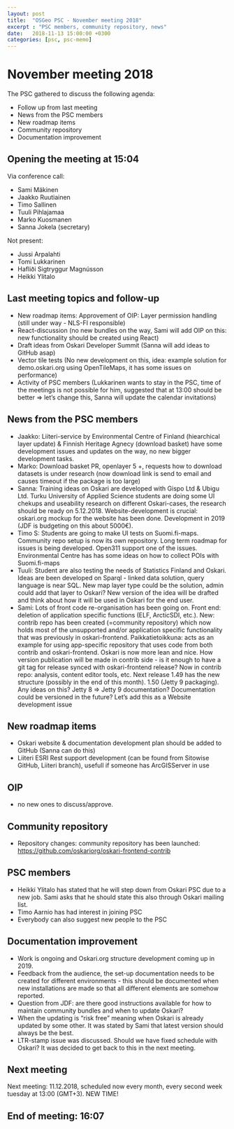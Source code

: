 ```yaml
---
layout: post
title:  "OSGeo PSC - November meeting 2018"
excerpt : "PSC members, community repository, news"
date:   2018-11-13 15:00:00 +0300
categories: [psc, psc-memo]
---
```


# November meeting 2018

The PSC gathered to discuss the following agenda:

- Follow up from last meeting 
- News from the PSC members
- New roadmap items
- Community repository
- Documentation improvement

## Opening the meeting at 15:04

Via conference call:

- Sami Mäkinen
- Jaakko Ruutiainen
- Timo Sallinen
- Tuuli Pihlajamaa
- Marko Kuosmanen
- Sanna Jokela (secretary)

Not present:
- Jussi Arpalahti
- Tomi Lukkarinen
- Hafliði Sigtryggur Magnússon
- Heikki Ylitalo

## Last meeting topics and follow-up

- New roadmap items: Approvement of OIP: Layer permission handling (still under way - NLS-FI responsible)
- React-discussion (no new bundles on the way, Sami will add OIP on this: new functionality should be created using React)
- Draft ideas from Oskari Developer Summit (Sanna will add ideas to GitHub asap)
- Vector tile tests (No new development on this, idea: example solution for demo.oskari.org using OpenTileMaps, it has some issues on performance)
- Activity of PSC members (Lukkarinen wants to stay in the PSC, time of the meetings is not possible for him, suggested that at 13:00 should be better ⇒ let’s change this, Sanna will update the calendar invitations)

## News from the PSC members

- Jaakko: Liiteri-service by Environmental Centre of Finland (hiearchical layer update) & Finnish Heritage Agnecy (download basket) have some development issues and updates on the way, no new bigger development tasks. 
- Marko: Download basket PR, openlayer 5 +, requests how to download datasets is under research (now download link is send to email and causes timeout if the package is too large)
- Sanna: Training ideas on Oskari are developed with Gispo Ltd & Ubigu Ltd. Turku University of Applied Science students are doing some UI chekups and useability research on different Oskari-cases, the research should be ready on 5.12.2018. Website-development is crucial: oskari.org mockup for the website has been done. Development in 2019 (JDF is budgeting on this about 5000€).
- Timo S: Students are going to make UI tests on Suomi.fi-maps. Community repo setup is now its own repository. Long term roadmap for issues is being developed. Open311 support one of the issues. Environmental Centre has has some ideas on how to collect POIs with Suomi.fi-maps
- Tuuli: Student are also testing the needs of Statistics Finland and Oskari. Ideas are been developed on Sparql - linked data solution, query language is near SQL. New map layer type could be the solution, admin could add that layer to Oskari? New version of the idea will be drafted and think about how it will be used in Oskari for the end user. 
- Sami: Lots of front code re-organisation has been going on. Front end: deletion of application specific functions (ELF, ArcticSDI, etc.). New: contrib repo has been created (=community repository) which now holds most of the unsupported and/or application specific functionality that was previously in oskari-frontend. Paikkatietoikkuna: acts as an example for using app-specific repository that uses code from both contrib and oskari-frontend. Oskari is now more lean and nice. How version publication will be made in contrib side - is it enough to have a git tag for release synced with oskari-frontend release? Now in contrib repo: analysis, content editor tools, etc. Next release 1.49 has the new structure (possibly in the end of this month). 1.50 (Jetty 9 packaging). Any ideas on this? Jetty 8 ⇒ Jetty 9 documentation? Documentation could be versioned in the future? Let’s add this as a Website development issue


## New roadmap items

- Oskari website & documentation development plan should be added to GitHub (Sanna can do this)
- Liiteri ESRI Rest support development (can be found from Sitowise GitHub, Liiteri branch), usefull if someone has ArcGISServer in use


## OIP

- no new ones to discuss/approve.

## Community repository

- Repository changes: community repository has been launched: https://github.com/oskariorg/oskari-frontend-contrib 

## PSC members

- Heikki Ylitalo has stated that he will step down from Oskari PSC due to a new job. Sami asks that he should state this also through Oskari mailing list.
- Timo Aarnio has had interest in joining PSC
- Everybody can also suggest new people to the PSC

## Documentation improvement 

- Work is ongoing and Oskari.org structure development coming up in 2019. 
- Feedback from the audience, the set-up documentation needs to be created for different environments - this should be documented when new installations are made so that all different elements are somehow reported. 
- Question from JDF: are there good instructions available for how to maintain community bundles and when to update Oskari?
- When the updating is “risk free” meaning when Oskari is already updated by some other. It was stated by Sami that latest version should always be the best.
- LTR-stamp issue was discussed. Should we have fixed schedule with Oskari? It was decided to get back to this in the next meeting. 

## Next meeting

Next meeting: 11.12.2018, scheduled now every month, every second week tuesday at 13:00 (GMT+3). NEW TIME!

## End of meeting: 16:07
